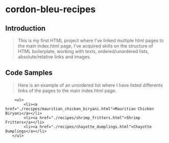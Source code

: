 # cordon-bleu-recipes

## Introduction

> This is my first HTML project where I've linked multiple html pages to the main index.html page, I've acquired skills on the structure of HTML boilerplate, working with texts, ordered/unordered lists, absolute/relative links and images.

## Code Samples

> Here is an example of an unordered list where I have listed differents links of the pages to the main index.html page.

        <ul>
            <li><a href="./recipes/mauritian_chicken_biryani.html">Mauritian Chicken Biryani</a></li>
            <li><a href="./recipes/shrimp_fritters.html">Shrimp Fritters</a></li>
            <li><a href="./recipes/chayotte_dumplings.html">Chayotte Dumplings</a></li>
       </ul>


